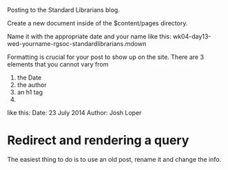 Posting to the Standard Librarians blog.

Create a new document inside of the $content/pages directory.

Name it with the appropriate date and your name like this:
wk04-day13-wed-yourname-rgsoc-standardlibrarians.mdown

Formatting is crucial for your post to show up on the site.
There are 3 elements that you cannot vary from
1. the Date 
2. the author
3. an h1 tag
4. 
like this:
Date: 23 July 2014
Author: Josh Loper

# Redirect and rendering a query


The easiest thing to do is to use an old post, rename it and change the info.
